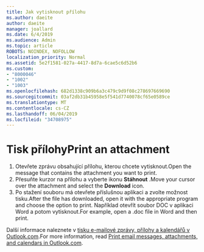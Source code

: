 ```yaml
---
title: Jak vytisknout přílohu
ms.author: daeite
author: daeite
manager: joallard
ms.date: 6/4/2019
ms.audience: Admin
ms.topic: article
ROBOTS: NOINDEX, NOFOLLOW
localization_priority: Normal
ms.assetid: 5e2f1581-027a-4417-8d7a-6cae5c6d52b6
ms.custom:
- "8000046"
- "1002"
- "1003"
ms.openlocfilehash: 682d1338c909b6a3c479c9d9f08c278697669690
ms.sourcegitcommit: 03af2db31b45958e5f541d7740078cf65e0589ce
ms.translationtype: MT
ms.contentlocale: cs-CZ
ms.lasthandoff: 06/04/2019
ms.locfileid: "34708975"
---
```

# <a name="print-an-attachment"></a><span data-ttu-id="bded6-102">Tisk přílohy</span><span class="sxs-lookup"><span data-stu-id="bded6-102">Print an attachment</span></span>

1. <span data-ttu-id="bded6-103">Otevřete zprávu obsahující přílohu, kterou chcete vytisknout.</span><span class="sxs-lookup"><span data-stu-id="bded6-103">Open the message that contains the attachment you want to print.</span></span>
2. <span data-ttu-id="bded6-104">Přesuňte kurzor na přílohu a vyberte ikonu **Stáhnout** .</span><span class="sxs-lookup"><span data-stu-id="bded6-104">Move your cursor over the attachment and select the **Download** icon.</span></span>
3. <span data-ttu-id="bded6-105">Po stažení souboru má otevřete příslušnou aplikaci a zvolte možnost tisku.</span><span class="sxs-lookup"><span data-stu-id="bded6-105">After the file has downloaded, open it with the appropriate program and choose the option to print.</span></span> <span data-ttu-id="bded6-106">Například otevřít soubor DOC v aplikaci Word a potom vytisknout.</span><span class="sxs-lookup"><span data-stu-id="bded6-106">For example, open a .doc file in Word and then print.</span></span>

<span data-ttu-id="bded6-107">Další informace naleznete v [tisku e-mailové zprávy, přílohy a kalendářů v Outlook.com](https://go.microsoft.com/fwlink/?linkid=2021110&amp;clcid=0x409).</span><span class="sxs-lookup"><span data-stu-id="bded6-107">For more information, read [Print email messages, attachments, and calendars in Outlook.com](https://go.microsoft.com/fwlink/?linkid=2021110&amp;clcid=0x409).</span></span>